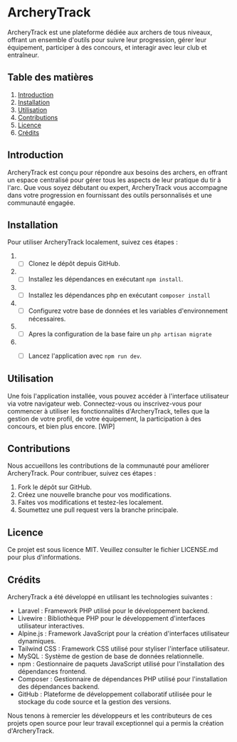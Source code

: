 # ArcheryTrack

ArcheryTrack est une plateforme dédiée aux archers de tous niveaux, offrant un ensemble d'outils pour suivre leur progression, gérer leur équipement, participer à des concours, et interagir avec leur club et entraîneur.

## Table des matières

1. [Introduction](#introduction)
2. [Installation](#installation)
3. [Utilisation](#utilisation)
4. [Contributions](#contributions)
5. [Licence](#licence)
6. [Crédits](#crédits)

## Introduction

ArcheryTrack est conçu pour répondre aux besoins des archers, en offrant un espace centralisé pour gérer tous les aspects de leur pratique du tir à l'arc. Que vous soyez débutant ou expert, ArcheryTrack vous accompagne dans votre progression en fournissant des outils personnalisés et une communauté engagée.

## Installation

Pour utiliser ArcheryTrack localement, suivez ces étapes :
1. - [ ] Clonez le dépôt depuis GitHub.
2. - [ ] Installez les dépendances en exécutant `npm install`.
3. - [ ] Installez les dépendances php en exécutant `composer install`
4. - [ ] Configurez votre base de données et les variables d'environnement nécessaires.
5. - [ ] Apres la configuration de la base faire un `php artisan migrate`
6. - [ ] Lancez l'application avec `npm run dev`.


## Utilisation

Une fois l'application installée, vous pouvez accéder à l'interface utilisateur via votre navigateur web. Connectez-vous ou inscrivez-vous pour commencer à utiliser les fonctionnalités d'ArcheryTrack, telles que la gestion de votre profil, de votre équipement, la participation à des concours, et bien plus encore. [WIP]

## Contributions

Nous accueillons les contributions de la communauté pour améliorer ArcheryTrack. Pour contribuer, suivez ces étapes :
1. Fork le dépôt sur GitHub.
2. Créez une nouvelle branche pour vos modifications.
3. Faites vos modifications et testez-les localement.
4. Soumettez une pull request vers la branche principale.

## Licence

Ce projet est sous licence MIT. Veuillez consulter le fichier LICENSE.md pour plus d'informations.

## Crédits

ArcheryTrack a été développé en utilisant les technologies suivantes :

- Laravel : Framework PHP utilisé pour le développement backend.
- Livewire : Bibliothèque PHP pour le développement d'interfaces utilisateur interactives.
- Alpine.js : Framework JavaScript pour la création d'interfaces utilisateur dynamiques.
- Tailwind CSS : Framework CSS utilisé pour styliser l'interface utilisateur.
- MySQL : Système de gestion de base de données relationnelle.
- npm : Gestionnaire de paquets JavaScript utilisé pour l'installation des dépendances frontend.
- Composer : Gestionnaire de dépendances PHP utilisé pour l'installation des dépendances backend.
- GitHub : Plateforme de développement collaboratif utilisée pour le stockage du code source et la gestion des versions.

Nous tenons à remercier les développeurs et les contributeurs de ces projets open source pour leur travail exceptionnel qui a permis la création d'ArcheryTrack.

